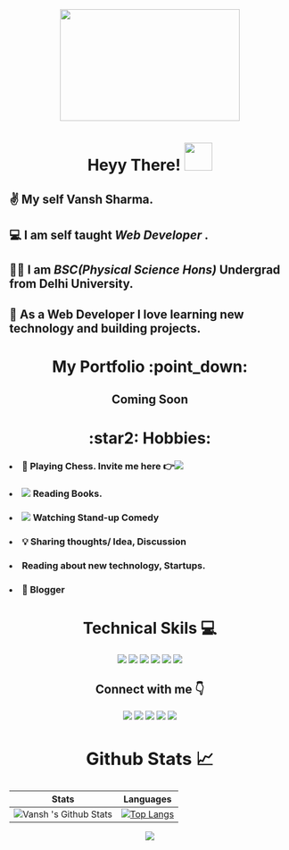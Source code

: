 <!--Gif-->
<div align="center"><img src="https://images.unsplash.com/photo-1438786657495-640937046d18?ixlib=rb-1.2.1&ixid=MnwxMjA3fDB8MHxwaG90by1wYWdlfHx8fGVufDB8fHx8&auto=format&fit=crop&w=750&q=80" width="80%" height="200px"></div>



 

<!--Intro-->
<div align="center"><h1><b>  Heyy There! <img src="https://media.tenor.com/images/f580b40a349dcb2d7cb93573e2329061/tenor.gif" width="50"/>
</b></h1></div>

## ✌️ My self **Vansh Sharma**. ##

## 💻 I am self taught **_Web Developer_** . ##

## 👨‍🎓 I am **_BSC(Physical Science Hons)_** Undergrad from Delhi University.

## 📌 As a Web Developer  I love learning new technology and building projects. ##

<div align="center"><h1> My Portfolio :point_down: </h1>
 <h2>Coming Soon</h2>
<!-- <a href="https://vanshsharma.netlify.app/" target="_blank"><img src="https://img.icons8.com/clouds/80/000000/resume.png" style="vertical-align:top">Coming Soon</a>  -->
</div>



<!-- Hobbies -->
<div align="center"><h1> :star2: Hobbies: </h1></div> 

### <li>:horse: Playing Chess. Invite me here :point_right:<a href="https://www.chess.com/member/vanshsh2701" target="_blank"/><img src="https://img.icons8.com/clouds/50/000000/rook.png"/></a></li>

### <li><img src="https://img.icons8.com/plasticine/30/000000/books.png"/> Reading Books.</li>

### <li><img src="https://img.icons8.com/offices/30/000000/theatre-mask.png"/> Watching Stand-up Comedy</li>

### <li>:bulb: Sharing thoughts/ Idea, Discussion</li>

### <li> Reading about new technology, Startups.</li>

### <li>:pencil: Blogger </li>


<!--Technical skills-->
<div align="center"><h1> Technical Skils 💻 </h1>
<img src="https://img.icons8.com/dusk/50/000000/html-5.png"/>
<img src="https://img.icons8.com/dusk/50/000000/css3.png"/>
<img src="https://img.icons8.com/color/50/000000/sass-avatar.png"/>
<img src="https://img.icons8.com/color/50/000000/git.png"/>
<img src="https://img.icons8.com/dusk/50/000000/javascript-logo.png"/>
<img src="https://cdn4.iconfinder.com/data/icons/logos-and-brands/512/205_Markdown_logo_logos-50.png"/>
</div>


<!--Contact-->
<div align="center"> <h2> Connect with me 👇</h2>  
 <a href="https://twitter.com/Vanshsh2701" target="_blank"><img src="https://img.icons8.com/clouds/60/000000/twitter.png"/></a>
 <a href="https://www.linkedin.com/in/vanshsharma27/" target="_blank"><img src="https://img.icons8.com/bubbles/60/000000/linkedin.png"/></a> 
 <a href="mailto:vanshsharma9354@gmail.com" target="_blank"><img src="https://img.icons8.com/clouds/60/000000/gmail.png"/></a>
 <a href ="https://vanshsharma.hashnode.dev/" target="_blank"><img src="https://img.icons8.com/office/50/000000/blog.png"/></a>
 <a href="https://codepen.io/your-work/"><img src="https://user-images.githubusercontent.com/81517284/124274068-73bb5e00-db5e-11eb-8ffb-05cf1ce2492e.png"/></a>
</div>  



<!--Github Stats-->
## <div align="center"><h2>Github Stats 📈 </h2>

Stats | Languages
------| ----------
![Vansh 's Github Stats](https://github-readme-stats.vercel.app/api?username=VanshSh&show_icons=true&theme=radical) |  [![Top Langs](https://github-readme-stats.vercel.app/api/top-langs/?username=VanshSh)](https://github.com/anuraghazra/github-readme-stats)

 
<p align='center'><img src='https://visitor-badge.laobi.icu/badge?page_id=VanshSh'></p>
